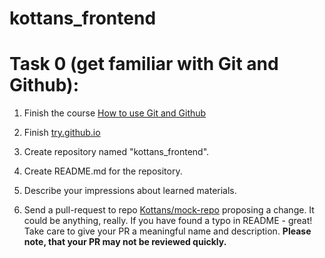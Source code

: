# kottans_frontend

# Task 0 (get familiar with Git and Github):

1. Finish the course [How to use Git and Github](https://www.udacity.com/course/how-to-use-git-and-github--ud775)

2. Finish [try.github.io](https://try.github.io/levels/1/challenges/1)

3. Create repository named "kottans_frontend".

4. Create README.md for the repository.

5. Describe your impressions about learned materials.

6. Send a pull-request to repo [Kottans/mock-repo](https://github.com/Kottans/mock-repo) proposing a change. It could be anything, really. If you have found a typo in README - great! Take care to give your PR a meaningful name and description.
**Please note, that your PR may not be reviewed quickly.**
